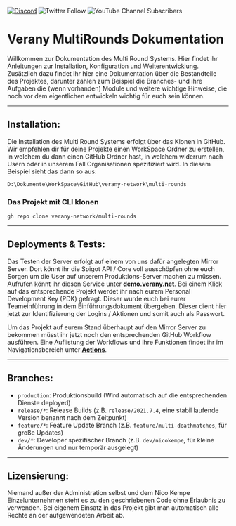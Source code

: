 [![Discord](https://img.shields.io/discord/670667590812696623?color=fff&label=Discord&logo=discord&logoColor=fff)](https://discord.gg/Yn9Ws9w6d5)
![Twitter Follow](https://img.shields.io/twitter/follow/VeranyNET?color=919191&label=Folge%20%40VeranyNET&style=social)
![YouTube Channel Subscribers](https://img.shields.io/youtube/channel/subscribers/UCduDElXYi8zPjZMTIxCT45A?label=Abonniere%20VeranyNET&style=social)


Verany MultiRounds Dokumentation
=============

Willkommen zur Dokumentation des Multi Round Systems. Hier findet ihr Anleitungen zur Installation, Konfiguration und Weiterentwicklung. Zusätzlich dazu findet ihr hier eine Dokumentation über die Bestandteile des Projektes, darunter zählen zum Beispiel die Branches- und ihre Aufgaben die (wenn vorhanden) Module und weitere wichtige Hinweise, die noch vor dem eigentlichen entwickeln wichtig für euch sein können.

---
## Installation:
Die Installation des Multi Round Systems erfolgt über das Klonen in GitHub. Wir empfehlen dir für deine Projekte einen WorkSpace Ordner zu erstellen, in welchem du dann einen GitHub Ordner hast, in welchem widerrum nach Usern oder in unserem Fall Organisationen spezifiziert wird. In diesem Beispiel sieht das dann so aus:

```
D:\Dokumente\WorkSpace\GitHub\verany-network\multi-rounds
```

### Das Projekt mit CLI klonen
```ssh
gh repo clone verany-network/multi-rounds
```

---
## Deployments & Tests:
Das Testen der Server erfolgt auf einem von uns dafür angelegten Mirror Server. Dort könnt ihr die Spigot API / Core voll ausschöpfen ohne euch Sorgen um die User auf unserem Produktions-Server machen zu müssen. Aufrufen könnt ihr diesen Service unter **[demo.verany.net](https://demo.verany.net/mc/multi-rounds/)**. Bei einem Klick auf das entsprechende Projekt werdet ihr nach eurem Personal Development Key (PDK) gefragt. Dieser wurde euch bei eurer Teameinführung in dem Einführungsdokument übergeben. Dieser dient hier jetzt zur Identifizierung der Logins / Aktionen und somit auch als Passwort.

Um das Projekt auf eurem Stand überhaupt auf den Mirror Server zu bekommen müsst ihr jetzt noch den entsprechenden GitHub Workflow ausführen. Eine Auflistung der Workflows und ihre Funktionen findet ihr im Navigationsbereich unter **[Actions](https://github.com/verany-network/multi-rounds/actions)**.

---
## Branches:
* `production`: Produktionsbuild (Wird automatisch auf die entsprechenden Dienste deployed)
* `release/*`: Release Builds (z.B. `release/2021.7.4`, eine stabil laufende Version benannt nach dem Zeitpunkt)
* `feature/*`: Feature Update Branch (z.B. `feature/multi-deathmatches`, für große Updates)
* `dev/*`: Developer spezifischer Branch (z.B. `dev/nicokempe`, für kleine Änderungen und nur temporär ausgelegt)

---
## Lizensierung:
Niemand außer der Administration selbst und dem Nico Kempe Einzelunternehmen steht es zu den geschriebenen Code ohne Erlaubnis zu verwenden. Bei eigenem Einsatz in das Projekt gibt man automatisch alle Rechte an der aufgewendeten Arbeit ab.
